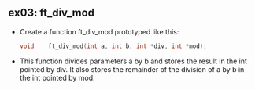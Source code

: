 ## ex03: ft_div_mod ##
- Create a function ft_div_mod prototyped like this:
    ``` c
    void	ft_div_mod(int a, int b, int *div, int *mod);

- This function divides parameters a by b and stores the result in the int pointed by div. It also stores the remainder of the division of a by b in the int pointed by mod.
